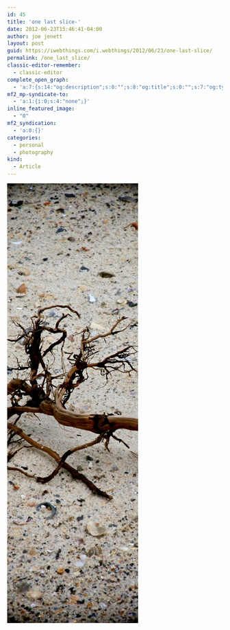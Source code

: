 ```yaml
---
id: 45
title: 'one last slice-'
date: 2012-06-23T15:46:41-04:00
author: joe jenett
layout: post
guid: https://iwebthings.com/i.webthings/2012/06/23/one-last-slice/
permalink: /one_last_slice/
classic-editor-remember:
  - classic-editor
complete_open_graph:
  - 'a:7:{s:14:"og:description";s:0:"";s:8:"og:title";s:0:"";s:7:"og:type";s:0:"";s:12:"twitter:card";s:7:"summary";s:15:"twitter:creator";s:0:"";s:19:"twitter:description";s:0:"";s:8:"og:image";s:0:"";}'
mf2_mp-syndicate-to:
  - 'a:1:{i:0;s:4:"none";}'
inline_featured_image:
  - "0"
mf2_syndication:
  - 'a:0:{}'
categories:
  - personal
  - photography
kind:
  - Article
---
```

<img style="border: none;" src="/images/photoslice_experiment_5.jpg" alt="one last slice..." />